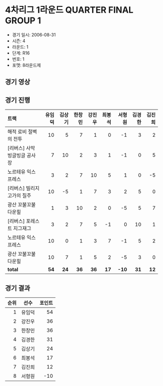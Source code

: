 # 4차리그 1라운드 QUARTER FINAL GROUP 1

- 경기 일시: 2006-08-31
- 시즌: 4
- 라운드: 1
- 단계: R16
- 번호: 1
- 포맷: 8라운드제





## 경기 영상
## 경기 진행

| 트랙 | 유임덕 | 김상기 | 한창민 | 강진우 | 최봉석 | 서형원 | 김경한 | 김진희 |
|:---|---:|---:|---:|---:|---:|---:|---:|---:|
| 해적 로비 절벽의 전투 | 10 | 5 | 7 | 1 | 0 | -1 | 3 | 2 |
| [리버스] 사막 빙글빙글 공사장 | 7 | 10 | 2 | 3 | 1 | -1 | 0 | 5 |
| 노르테유 익스프레스 | 3 | 2 | 7 | 10 | 5 | 1 | 0 | -5 |
| [리버스] 빌리지 고가의 질주 | 10 | -5 | 1 | 7 | 3 | 2 | 5 | 0 |
| 광산 꼬불꼬불 다운힐 | 1 | 3 | 10 | 2 | 0 | -5 | 5 | 7 |
| [리버스] 포레스트 지그재그 | 3 | 2 | 7 | 5 | -1 | 0 | 10 | 1 |
| 노르테유 익스프레스 | 10 | 0 | 1 | 3 | 7 | -1 | 5 | 2 |
| 광산 꼬불꼬불 다운힐 | 10 | 7 | 1 | 5 | 2 | -5 | 3 | 0 |
| __total__ | __54__ | __24__ | __36__ | __36__ | __17__ | __-10__ | __31__ | __12__ |




## 경기 결과

| 순위 | 선수 | 포인트 |
|---:|:---:|---:|
| 1 | 유임덕 | 54 |
| 2 | 강진우 | 36 |
| 3 | 한창민 | 36 |
| 4 | 김경한 | 31 |
| 5 | 김상기 | 24 |
| 6 | 최봉석 | 17 |
| 7 | 김진희 | 12 |
| 8 | 서형원 | -10 |

